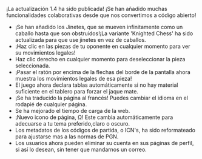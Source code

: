 ¡La actualización 1.4 ha sido publicada! ¡Se han añadido muchas funcionalidades colaborativas desde que nos convertimos a código abierto!

- ¡Se han añadido los Jinetes, que se mueven infinitamente como un caballo hasta que son obstruidos!¡La variante 'Knighted Chess' ha sido actualizada para que use jinetes en vez de caballos.
- ¡Haz clic en las piezas de tu oponente en cualquier momento para ver su movimientos legales!
- Haz clic derecho en cualquier momento para deseleccionar la pieza seleccionada.
- ¡Pasar el ratón por encima de la flechas del borde de la pantalla ahora muestra los movimientos legales de esa pieza!
- El juego ahora declara tablas automáticamente si no hay material suficiente en el tablero para forzar el jaque mate.
- ¡Se ha traducido la página al francés! Puedes cambiar el idioma en el rodapié de cualquier página.
- Se ha mejorado el tiempo de carga de la web.
- ¡Nuevo icono de página, Ω! Este cambia automáticamente para adecuarse a tu tema preferido,claro o oscuro.
- Los metadatos de los códigos de partida, o ICN's, ha sido reformateado para ajustarse mas a las normas de PGN.
- Los usuarios ahora pueden eliminar su cuenta en sus páginas de perfil, si así lo desean, sin tener que mandarnos un correo.